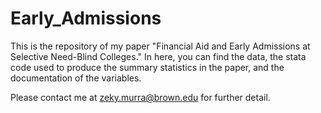 # Early_Admissions
This is the repository of my paper "Financial Aid and Early Admissions at Selective Need-Blind Colleges." In here, you can find the data, the stata code used to produce the summary statistics in the paper, and the documentation of the variables.

Please contact me at zeky.murra@brown.edu for further detail.
